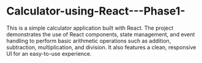 # Calculator-using-React---Phase1-
This is a simple calculator application built with React. The project demonstrates the use of React components, state management, and event handling to perform basic arithmetic operations such as addition, subtraction, multiplication, and division. It also features a clean, responsive UI for an easy-to-use experience.
